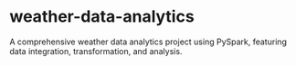 # weather-data-analytics
 A comprehensive weather data analytics project using PySpark, featuring data integration, transformation, and analysis.
